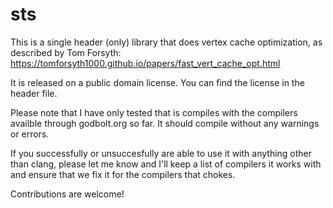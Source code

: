 # sts
This is a single header (only) library that does vertex cache optimization, as described by Tom Forsyth: https://tomforsyth1000.github.io/papers/fast_vert_cache_opt.html

It is released on a public domain license. You can find the license in the header file.

Please note that I have only tested that is compiles with the compilers availble through godbolt.org so far.
It should compile without any warnings or errors.

If you successfully or unsuccesfully are able to use it with anything other than clang, please let me know and I'll keep a list of compilers it works with and ensure that we fix it for the compilers that chokes.

Contributions are welcome!

